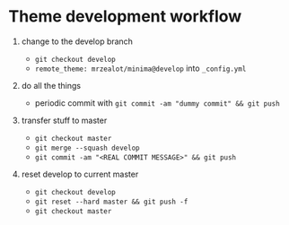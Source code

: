 # Theme development workflow

1. change to the develop branch
    - `git checkout develop`
    - `remote_theme: mrzealot/minima@develop` into `_config.yml`

2. do all the things
    - periodic commit with `git commit -am "dummy commit" && git push`

3. transfer stuff to master
    - `git checkout master`
    - `git merge --squash develop`
    - `git commit -am "<REAL COMMIT MESSAGE>" && git push`

4. reset develop to current master
    - `git checkout develop`
    - `git reset --hard master && git push -f`
    - `git checkout master`